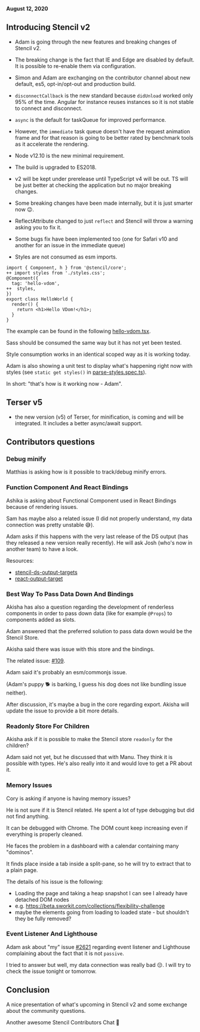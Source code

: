**August 12, 2020**

## Introducing Stencil v2

- Adam is going through the new features and breaking changes of Stencil v2.

- The breaking change is the fact that IE and Edge are disabled by default. It is possible to re-enable them via configuration.

- Simon and Adam are exchanging on the contributor channel about new default, es5, opt-in/opt-out and production build.

- `disconnectCallback` is the new standard because `didUnload` worked only 95% of the time. Angular for instance reuses instances so it is not stable to connect and disconnect.

- `async` is the default for taskQueue for improved performance.

- However, the `immediate` task queue doesn't have the request animation frame and for that reason is going to be better rated by benchmark tools as it accelerate the rendering.

- Node v12.10 is the new minimal requirement.

- The build is upgraded to ES2018.

- v2 will be kept under prerelease until TypeScript v4 will be out. TS will be just better at checking the application but no major breaking changes.

- Some breaking changes have been made internally, but it is just smarter now 😉.

- ReflectAttribute changed to just `reflect` and Stencil will throw a warning asking you to fix it.

- Some bugs fix have been implemented too (one for Safari v10 and another for an issue in the immediate queue)

- Styles are not consumed as esm imports.

```
import { Component, h } from '@stencil/core';
++ import styles from './styles.css';
@Component({
  tag: 'hello-vdom',
++  styles,
})
export class HelloWorld {
  render() {
    return <h1>Hello VDom!</h1>;
  }
}
```

The example can be found in the following [hello-vdom.tsx](https://github.com/ionic-team/stencil/blob/main/test/hello-vdom/src/components/hello-vdom.tsx).

Sass should be consumed the same way but it has not yet been tested.

Style consumption works in an identical scoped way as it is working today.

Adam is also showing a unit test to display what's happening right now with styles (see `static get styles()` in [parse-styles.spec.ts](https://github.com/ionic-team/stencil/blob/735a1a14eb688ce2bd75785a566f2249c6f78f38/src/compiler/transformers/test/parse-styles.spec.ts#L75)).

In short: "that's how is it working now  - Adam".

## Terser v5

- the new version (v5) of Terser, for minification, is coming and will be integrated. It includes a better async/await support.

## Contributors questions 

### Debug minify

Matthias is asking how is it possible to track/debug minify errors.

### Function Component And React Bindings

Ashika is asking about Functional Component used in React Bindings because of rendering issues.

Sam has maybe also a related issue (I did not properly understand, my data connection was pretty unstable 😅).

Adam asks if this happens with the very last release of the DS output (has they released a new version really recently). He will ask Josh (who's now in another team) to have a look.

Resources:
* [stencil-ds-output-targets](https://github.com/ionic-team/stencil-ds-output-targets)
* [react-output-target](https://github.com/ionic-team/stencil-ds-output-targets/tree/master/packages/react-output-target)

### Best Way To Pass Data Down And Bindings

Akisha has also a question regarding the development of renderless components in order to pass down data (like for example `@Props`) to components added as slots.

Adam answered that the preferred solution to pass data down would be the Stencil Store.

Akisha said there was issue with this store and the bindings.

The related issue: [#109](https://github.com/ionic-team/stencil-ds-output-targets/issues/109).

Adam said it's probably an esm/commonjs issue.

(Adam's puppy 🐕 is barking, I guess his dog does not like bundling issue neither).

After discussion, it's maybe a bug in the core regarding export. Akisha will update the issue to provide a bit more details.

### Readonly Store For Children

Akisha ask if it is possible to make the Stencil store `readonly` for the children?

Adam said not yet, but he discussed that with Manu. They think it is possible with types. He's also really into it and would love to get a PR about it.

### Memory Issues

Cory is asking if anyone is having memory issues?

He is not sure if it is Stencil related. He spent a lot of type debugging but did not find anything.

It can be debugged with Chrome. The DOM count keep increasing even if everything is properly cleaned.

He faces the problem in a dashboard with a calendar containing many "dominos".

It finds place inside a tab inside a split-pane, so he will try to extract that to a plain page.

The details of his issue is the following:

* Loading the page and taking a heap snapshot I can see I already have detached DOM nodes
* e.g. https://beta.sworkit.com/collections/flexibility-challenge
* maybe the elements going from loading to loaded state - but shouldn't they be fully removed?

### Event Listener And Lighthouse

Adam ask about "my" issue [#2621](https://github.com/ionic-team/stencil/issues/2621) regarding event listener and Lighthouse complaining about the fact that it is not `passive`.

I tried to answer but well, my data connection was really bad 😔. I will try to check the issue tonight or tomorrow.

## Conclusion

A nice presentation of what's upcoming in Stencil v2 and some exchange about the community questions.

Another awesome Stencil Contributors Chat 🥳
